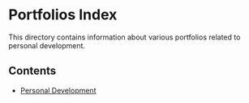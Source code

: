 # Portfolios Index

This directory contains information about various portfolios related to personal development.

## Contents

- [Personal Development](personal-development/index.md)
